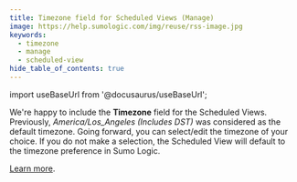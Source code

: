 ```yaml
---
title: Timezone field for Scheduled Views (Manage)
image: https://help.sumologic.com/img/reuse/rss-image.jpg
keywords:
  - timezone
  - manage
  - scheduled-view
hide_table_of_contents: true    
---
```


import useBaseUrl from '@docusaurus/useBaseUrl';


We're happy to include the **Timezone** field for the Scheduled Views. Previously, *America/Los_Angeles (Includes DST)* was considered as the default timezone. Going forward, you can select/edit the timezone of your choice. If you do not make a selection, the Scheduled View will default to the timezone preference in Sumo Logic.

[Learn more](/docs/manage/scheduled-views/add-scheduled-view/).
